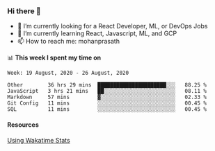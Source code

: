### Hi there 👋

- 🔭 I’m currently looking for a React Developer, ML, or DevOps Jobs
- 🌱 I’m currently learning React, Javascript, ML, and GCP
- 📫 How to reach me: mohanprasath

📊 **This week I spent my time on**
<!--START_SECTION:waka-->
```text
Week: 19 August, 2020 - 26 August, 2020

Other        36 hrs 29 mins  ██████████████████████░░░   88.25 % 
JavaScript   3 hrs 21 mins   ██░░░░░░░░░░░░░░░░░░░░░░░   08.11 % 
Markdown     57 mins         ▓░░░░░░░░░░░░░░░░░░░░░░░░   02.33 % 
Git Config   11 mins         ░░░░░░░░░░░░░░░░░░░░░░░░░   00.45 % 
SQL          11 mins         ░░░░░░░░░░░░░░░░░░░░░░░░░   00.45 % 
```
<!--END_SECTION:waka-->

#### Resources
[Using Wakatime Stats](https://github.com/marketplace/actions/waka-readme)
